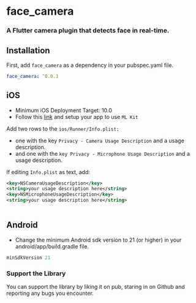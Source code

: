 # face_camera

### A Flutter camera plugin that detects face in real-time.

## Installation
First, add `face_camera` as a dependency in your pubspec.yaml file.

```yaml  
face_camera: ^0.0.1
```

## iOS
* Minimum iOS Deployment Target: 10.0
* Follow this <a href="https://developer.apple.com/support/required-device-capabilities/">link</a> and setup your app to use `ML Kit`

Add two rows to the `ios/Runner/Info.plist:`
* one with the key `Privacy - Camera Usage Description` and a usage description.
* and one with the `key Privacy - Microphone Usage Description` and a usage description.

If editing `Info.plist` as text, add:

```xml  
<key>NSCameraUsageDescription</key>
<string>your usage description here</string>
<key>NSMicrophoneUsageDescription</key>
<string>your usage description here</string>
  
```


## Android
* Change the minimum Android sdk version to 21 (or higher) in your android/app/build.gradle file.

```groovy
minSdkVersion 21
```


### Support the Library

You can support the library by liking it on pub, staring in on Github and reporting any bugs you encounter.